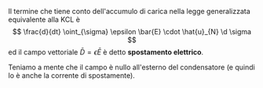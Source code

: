 Il termine che tiene conto dell'accumulo di carica nella legge generalizzata equivalente alla KCL è
$$ \frac{d}{dt} \oint_{\sigma} \epsilon \bar{E} \cdot \hat{u}_{N} \d \sigma  $$
ed il campo vettoriale $\bar{D} = \epsilon \bar{E}$ è detto **spostamento elettrico**.

Teniamo a mente che il campo è nullo all'esterno del condensatore (e quindi lo è anche la corrente di spostamente).